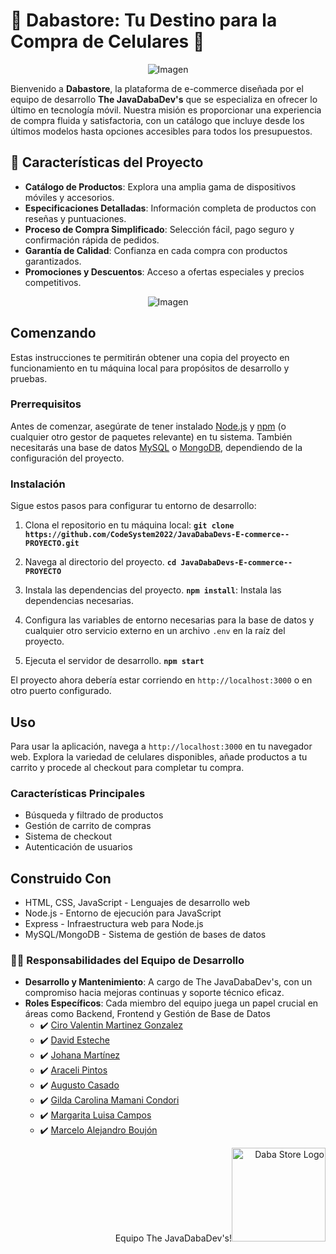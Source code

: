 # 📱 Dabastore: Tu Destino para la Compra de Celulares 📱
<div style="text-align:center">
  <img src="https://images-wixmp-ed30a86b8c4ca887773594c2.wixmp.com/f/6aa31387-d795-4e1e-a3c4-456404eae1b5/dgfevfr-7717ac6d-6a60-45f7-9427-50488d6070cb.png?token=eyJ0eXAiOiJKV1QiLCJhbGciOiJIUzI1NiJ9.eyJzdWIiOiJ1cm46YXBwOjdlMGQxODg5ODIyNjQzNzNhNWYwZDQxNWVhMGQyNmUwIiwiaXNzIjoidXJuOmFwcDo3ZTBkMTg4OTgyMjY0MzczYTVmMGQ0MTVlYTBkMjZlMCIsIm9iaiI6W1t7InBhdGgiOiJcL2ZcLzZhYTMxMzg3LWQ3OTUtNGUxZS1hM2M0LTQ1NjQwNGVhZTFiNVwvZGdmZXZmci03NzE3YWM2ZC02YTYwLTQ1ZjctOTQyNy01MDQ4OGQ2MDcwY2IucG5nIn1dXSwiYXVkIjpbInVybjpzZXJ2aWNlOmZpbGUuZG93bmxvYWQiXX0.cgCJkM0oxm2tpMXoxduB7PE71RMrXEVtrE_D6cifRfo" alt="Imagen">
</div>

Bienvenido a **Dabastore**, la plataforma de e-commerce diseñada por el equipo de desarrollo **The JavaDabaDev's** que se especializa en ofrecer lo último en tecnología móvil. Nuestra misión es proporcionar una experiencia de compra fluida y satisfactoria, con un catálogo que incluye desde los últimos modelos hasta opciones accesibles para todos los presupuestos.

## 🚀 Características del Proyecto

- **Catálogo de Productos**: Explora una amplia gama de dispositivos móviles y accesorios.
- **Especificaciones Detalladas**: Información completa de productos con reseñas y puntuaciones.
- **Proceso de Compra Simplificado**: Selección fácil, pago seguro y confirmación rápida de pedidos.
- **Garantía de Calidad**: Confianza en cada compra con productos garantizados.
- **Promociones y Descuentos**: Acceso a ofertas especiales y precios competitivos.
<div style="text-align:center">
  <img src="https://img001.prntscr.com/file/img001/VB56WJkxQAqtD_NkO9XYcw.png" alt="Imagen">
</div>

## Comenzando

Estas instrucciones te permitirán obtener una copia del proyecto en funcionamiento en tu máquina local para propósitos de desarrollo y pruebas.

### Prerrequisitos

Antes de comenzar, asegúrate de tener instalado [Node.js](https://nodejs.org/) y [npm](https://www.npmjs.com/) (o cualquier otro gestor de paquetes relevante) en tu sistema. También necesitarás una base de datos [MySQL](https://www.mysql.com/) o [MongoDB](https://www.mongodb.com/), dependiendo de la configuración del proyecto.

### Instalación

Sigue estos pasos para configurar tu entorno de desarrollo:

1. Clona el repositorio en tu máquina local:
**`git clone https://github.com/CodeSystem2022/JavaDabaDevs-E-commerce--PROYECTO.git`**

2. Navega al directorio del proyecto.
**`cd JavaDabaDevs-E-commerce--PROYECTO`**

3. Instala las dependencias del proyecto.
**`npm install`**: Instala las dependencias necesarias.

4. Configura las variables de entorno necesarias para la base de datos y cualquier otro servicio externo en un archivo `.env` en la raíz del proyecto.

5. Ejecuta el servidor de desarrollo.
**`npm start`**

El proyecto ahora debería estar corriendo en `http://localhost:3000` o en otro puerto configurado.

## Uso

Para usar la aplicación, navega a `http://localhost:3000` en tu navegador web. Explora la variedad de celulares disponibles, añade productos a tu carrito y procede al checkout para completar tu compra.
### Características Principales

- Búsqueda y filtrado de productos
- Gestión de carrito de compras
- Sistema de checkout
- Autenticación de usuarios

## Construido Con

- HTML, CSS, JavaScript - Lenguajes de desarrollo web
- Node.js - Entorno de ejecución para JavaScript
- Express - Infraestructura web para Node.js
- MySQL/MongoDB - Sistema de gestión de bases de datos



### 🧑‍💻 Responsabilidades del Equipo de Desarrollo

- **Desarrollo y Mantenimiento**: A cargo de The JavaDabaDev's, con un compromiso hacia mejoras continuas y soporte técnico eficaz.
- **Roles Específicos**: Cada miembro del equipo juega un papel crucial en áreas como Backend, Frontend y Gestión de Base de Datos
    - :heavy_check_mark: [Ciro Valentin Martinez Gonzalez](https://github.com/CiroValentinMartinezG)
    - :heavy_check_mark: [David Esteche](https://github.com/David-Esteche)
    - :heavy_check_mark: [Johana Martínez](https://github.com/JohanaMM)
    - :heavy_check_mark: [Araceli Pintos](https://github.com/AraceliPintos)
    - :heavy_check_mark: [Augusto Casado](https://github.com/Augustonc)
    - :heavy_check_mark: [Gilda Carolina Mamani Condori](https://github.com/CarolinaMamani)
    - :heavy_check_mark: [Margarita Luisa Campos](https://github.com/MARITACAMPOS)
    - :heavy_check_mark: [Marcelo Alejandro Boujón](https://github.com/boujonmarcelo)


<p align="right">
Equipo The JavaDabaDev's!<img src="https://i.ibb.co/sKtD6Jw/crop-jdevs.png" width="150" height="150" alt="Daba Store Logo">
</p>


